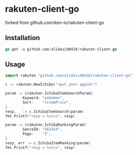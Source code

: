 rakuten-client-go
==================
forked from github.com/ken-io/rakuten-client-go
## Installation

```go
go get -u github.com/alidavid0418/rakuten-client-go
```

## Usage

```go
import rakuten "github.com/alidavid0418/rakuten-client-go"
```

```go
c := rakuten.NewIchiba("<put your appid>")

param := &rakuten.IchibaItemSearchParam{
        Keyword: "pokemon",
        Sort:    "+itemPrice",
}
resp, _ := c.IchibaItemSearch(param)
fmt.Printf("resp = %+v\n", resp)

param := &rakuten.IchibaRankingParam{
        GenreID: "562354",
        Page:    "2",
}
resp, err := c.IchibaItemRanking(param)
fmt.Printf("resp = %+v\n", resp)
```

